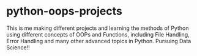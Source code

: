 # python-oops-projects
This is me making different projects and learning the methods of Python using different concepts of OOPs and Functions, including File Handling, Error Handling and many other advanced topics in Python.
Pursuing Data Science!!
